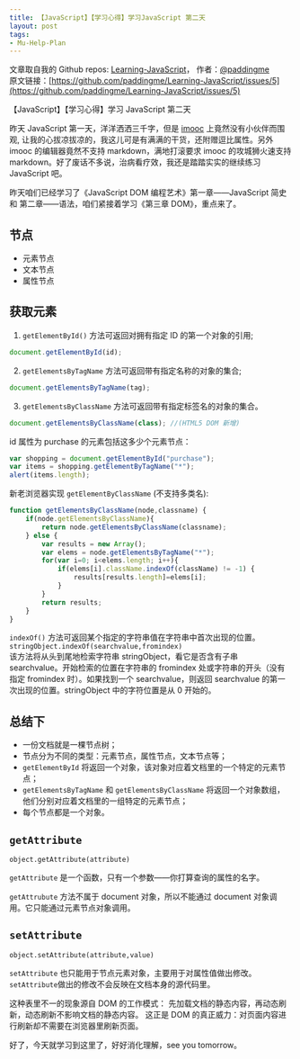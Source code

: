 ```yaml
---
title: 【JavaScript】【学习心得】学习JavaScript 第二天
layout: post
tags:
- Mu-Help-Plan
---
```



 文章取自我的 Github  repos: [Learning-JavaScript](https://github.com/paddingme/Learning-JavaScript)， 作者：[@paddingme](http://padding.me/about.html)    
原文链接：[https://github.com/paddingme/Learning-JavaScript/issues/5](https://github.com/paddingme/Learning-JavaScript/issues/5)

【JavaScript】【学习心得】学习 JavaScript 第二天

昨天 JavaScript 第一天，洋洋洒洒三千字，但是 [imooc](http://www.imooc.com/wenda/detail/235627) 上竟然没有小伙伴而围观, 让我的心拔凉拔凉的，我这儿可是有满满的干货，还附赠逗比属性。另外 imooc 的编辑器竟然不支持 markdown，满地打滚要求 imooc 的攻城狮火速支持 markdown。好了废话不多说，治病看疗效，我还是踏踏实实的继续练习 JavaScript 吧。

昨天咱们已经学习了《JavaScript DOM 编程艺术》第一章——JavaScript 简史 和 第二章——语法，咱们紧接着学习《第三章 DOM》，重点来了。

## 节点
 - 元素节点
 - 文本节点
 - 属性节点

## 获取元素

1. `getElementById()` 方法可返回对拥有指定 ID 的第一个对象的引用;

 ```javascript
 document.getElementById(id);
 ```

2. `getElementsByTagName` 方法可返回带有指定名称的对象的集合;

 ```javascript
 document.getElementsByTagName(tag);
 ```

3. `getElementsByClassName` 方法可返回带有指定标签名的对象的集合。

 ```javascript
 document.getElementsByClassName(class); //(HTML5 DOM 新增)
 ```


id 属性为 purchase 的元素包括这多少个元素节点：

```javascript
var shopping = document.getElementById("purchase");
var items = shopping.getElementByTagName("*");
alert(items.length);
```

新老浏览器实现 `getElementByClassName` (不支持多类名):

```javascript
function getElementsByClassName(node,classname) {
    if(node.getElementsByClassName){
        return node.getElementsByClassName(classname);
    } else {
        var results = new Array();
        var elems = node.getElementsByTagName("*");
        for(var i=0; i<elems.length; i++){
            if(elems[i].className.indexOf(className) != -1) {
                results[results.length]=elems[i];
            }
        }
        return results;
    }
}
```

`indexOf()` 方法可返回某个指定的字符串值在字符串中首次出现的位置。  
`stringObject.indexOf(searchvalue,fromindex)`  
该方法将从头到尾地检索字符串 stringObject，看它是否含有子串 searchvalue。开始检索的位置在字符串的 fromindex 处或字符串的开头（没有指定 fromindex 时）。如果找到一个 searchvalue，则返回 searchvalue 的第一次出现的位置。stringObject 中的字符位置是从 0 开始的。


## 总结下
- 一份文档就是一棵节点树；
- 节点分为不同的类型：元素节点，属性节点，文本节点等；
- `getElementById` 将返回一个对象，该对象对应着文档里的一个特定的元素节点；
- `getElementsByTagName` 和 `getElementsByClassName` 将返回一个对象数组，他们分别对应着文档里的一组特定的元素节点；
- 每个节点都是一个对象。

## `getAttribute`

`object.getAttribute(attribute)`

`getAttribute` 是一个函数，只有一个参数——你打算查询的属性的名字。

`getAttrubute` 方法不属于 document 对象，所以不能通过 document 对象调用。它只能通过元素节点对象调用。

## `setAttribute`

`object.setAttribute(attribute,value)`

`setAttribute` 也只能用于节点元素对象，主要用于对属性值做出修改。`setAttribute`做出的修改不会反映在文档本身的源代码里。

这种表里不一的现象源自 DOM 的工作模式： 先加载文档的静态内容，再动态刷新，动态刷新不影响文档的静态内容。 这正是 DOM 的真正威力：对页面内容进行刷新却不需要在浏览器里刷新页面。

好了，今天就学习到这里了，好好消化理解，see you tomorrow。


